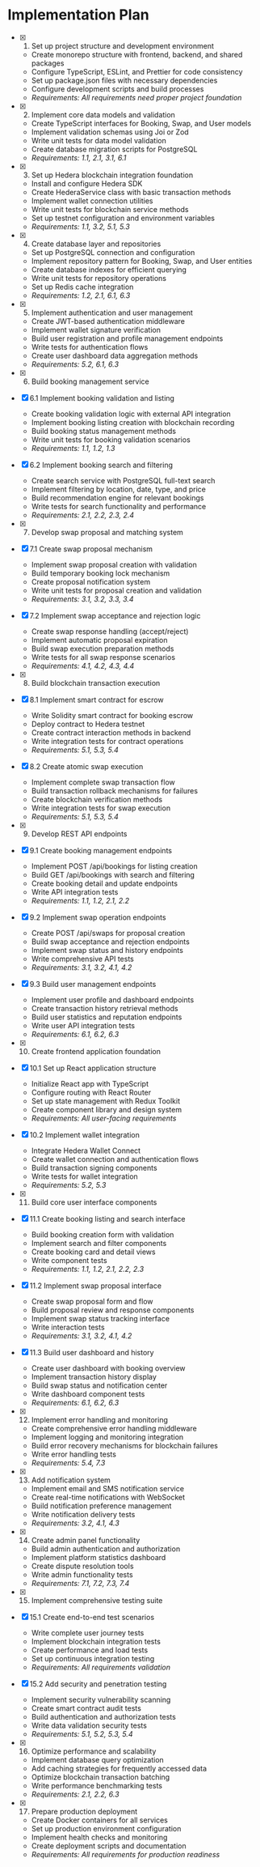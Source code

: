 # Implementation Plan

- [x] 1. Set up project structure and development environment
  - Create monorepo structure with frontend, backend, and shared packages
  - Configure TypeScript, ESLint, and Prettier for code consistency
  - Set up package.json files with necessary dependencies
  - Configure development scripts and build processes
  - _Requirements: All requirements need proper project foundation_

- [x] 2. Implement core data models and validation
  - Create TypeScript interfaces for Booking, Swap, and User models
  - Implement validation schemas using Joi or Zod
  - Write unit tests for data model validation
  - Create database migration scripts for PostgreSQL
  - _Requirements: 1.1, 2.1, 3.1, 6.1_

- [x] 3. Set up Hedera blockchain integration foundation
  - Install and configure Hedera SDK
  - Create HederaService class with basic transaction methods
  - Implement wallet connection utilities
  - Write unit tests for blockchain service methods
  - Set up testnet configuration and environment variables
  - _Requirements: 1.1, 3.2, 5.1, 5.3_

- [x] 4. Create database layer and repositories
  - Set up PostgreSQL connection and configuration
  - Implement repository pattern for Booking, Swap, and User entities
  - Create database indexes for efficient querying
  - Write unit tests for repository operations
  - Set up Redis cache integration
  - _Requirements: 1.2, 2.1, 6.1, 6.3_

- [x] 5. Implement authentication and user management
  - Create JWT-based authentication middleware
  - Implement wallet signature verification
  - Build user registration and profile management endpoints
  - Write tests for authentication flows
  - Create user dashboard data aggregation methods
  - _Requirements: 5.2, 6.1, 6.3_

- [x] 6. Build booking management service
- [x] 6.1 Implement booking validation and listing
  - Create booking validation logic with external API integration
  - Implement booking listing creation with blockchain recording
  - Build booking status management methods
  - Write unit tests for booking validation scenarios
  - _Requirements: 1.1, 1.2, 1.3_

- [x] 6.2 Implement booking search and filtering
  - Create search service with PostgreSQL full-text search
  - Implement filtering by location, date, type, and price
  - Build recommendation engine for relevant bookings
  - Write tests for search functionality and performance
  - _Requirements: 2.1, 2.2, 2.3, 2.4_

- [x] 7. Develop swap proposal and matching system
- [x] 7.1 Create swap proposal mechanism
  - Implement swap proposal creation with validation
  - Build temporary booking lock mechanism
  - Create proposal notification system
  - Write unit tests for proposal creation and validation
  - _Requirements: 3.1, 3.2, 3.3, 3.4_

- [x] 7.2 Implement swap acceptance and rejection logic
  - Create swap response handling (accept/reject)
  - Implement automatic proposal expiration
  - Build swap execution preparation methods
  - Write tests for all swap response scenarios
  - _Requirements: 4.1, 4.2, 4.3, 4.4_

- [x] 8. Build blockchain transaction execution
- [x] 8.1 Implement smart contract for escrow
  - Write Solidity smart contract for booking escrow
  - Deploy contract to Hedera testnet
  - Create contract interaction methods in backend
  - Write integration tests for contract operations
  - _Requirements: 5.1, 5.3, 5.4_

- [x] 8.2 Create atomic swap execution
  - Implement complete swap transaction flow
  - Build transaction rollback mechanisms for failures
  - Create blockchain verification methods
  - Write integration tests for swap execution
  - _Requirements: 5.1, 5.3, 5.4_

- [x] 9. Develop REST API endpoints
- [x] 9.1 Create booking management endpoints
  - Implement POST /api/bookings for listing creation
  - Build GET /api/bookings with search and filtering
  - Create booking detail and update endpoints
  - Write API integration tests
  - _Requirements: 1.1, 1.2, 2.1, 2.2_

- [x] 9.2 Implement swap operation endpoints
  - Create POST /api/swaps for proposal creation
  - Build swap acceptance and rejection endpoints
  - Implement swap status and history endpoints
  - Write comprehensive API tests
  - _Requirements: 3.1, 3.2, 4.1, 4.2_

- [x] 9.3 Build user management endpoints
  - Implement user profile and dashboard endpoints
  - Create transaction history retrieval methods
  - Build user statistics and reputation endpoints
  - Write user API integration tests
  - _Requirements: 6.1, 6.2, 6.3_

- [x] 10. Create frontend application foundation
- [x] 10.1 Set up React application structure
  - Initialize React app with TypeScript
  - Configure routing with React Router
  - Set up state management with Redux Toolkit
  - Create component library and design system
  - _Requirements: All user-facing requirements_

- [x] 10.2 Implement wallet integration
  - Integrate Hedera Wallet Connect
  - Create wallet connection and authentication flows
  - Build transaction signing components
  - Write tests for wallet integration
  - _Requirements: 5.2, 5.3_

- [x] 11. Build core user interface components








- [x] 11.1 Create booking listing and search interface


  - Build booking creation form with validation
  - Implement search and filter components
  - Create booking card and detail views
  - Write component tests
  - _Requirements: 1.1, 1.2, 2.1, 2.2, 2.3_

- [x] 11.2 Implement swap proposal interface





  - Create swap proposal form and flow
  - Build proposal review and response components
  - Implement swap status tracking interface
  - Write interaction tests
  - _Requirements: 3.1, 3.2, 4.1, 4.2_

- [x] 11.3 Build user dashboard and history





  - Create user dashboard with booking overview
  - Implement transaction history display
  - Build swap status and notification center
  - Write dashboard component tests
  - _Requirements: 6.1, 6.2, 6.3_

- [x] 12. Implement error handling and monitoring





  - Create comprehensive error handling middleware
  - Implement logging and monitoring integration
  - Build error recovery mechanisms for blockchain failures
  - Write error handling tests
  - _Requirements: 5.4, 7.3_

- [x] 13. Add notification system









  - Implement email and SMS notification service
  - Create real-time notifications with WebSocket
  - Build notification preference management
  - Write notification delivery tests
  - _Requirements: 3.2, 4.1, 4.3_

- [x] 14. Create admin panel functionality





  - Build admin authentication and authorization
  - Implement platform statistics dashboard
  - Create dispute resolution tools
  - Write admin functionality tests
  - _Requirements: 7.1, 7.2, 7.3, 7.4_

- [x] 15. Implement comprehensive testing suite






- [x] 15.1 Create end-to-end test scenarios


  - Write complete user journey tests
  - Implement blockchain integration tests
  - Create performance and load tests
  - Set up continuous integration testing
  - _Requirements: All requirements validation_

- [x] 15.2 Add security and penetration testing




  - Implement security vulnerability scanning
  - Create smart contract audit tests
  - Build authentication and authorization tests
  - Write data validation security tests
  - _Requirements: 5.1, 5.2, 5.3, 5.4_

- [x] 16. Optimize performance and scalability





  - Implement database query optimization
  - Add caching strategies for frequently accessed data
  - Optimize blockchain transaction batching
  - Write performance benchmarking tests
  - _Requirements: 2.1, 2.2, 6.3_

- [x] 17. Prepare production deployment





  - Create Docker containers for all services
  - Set up production environment configuration
  - Implement health checks and monitoring
  - Create deployment scripts and documentation
  - _Requirements: All requirements for production readiness_
